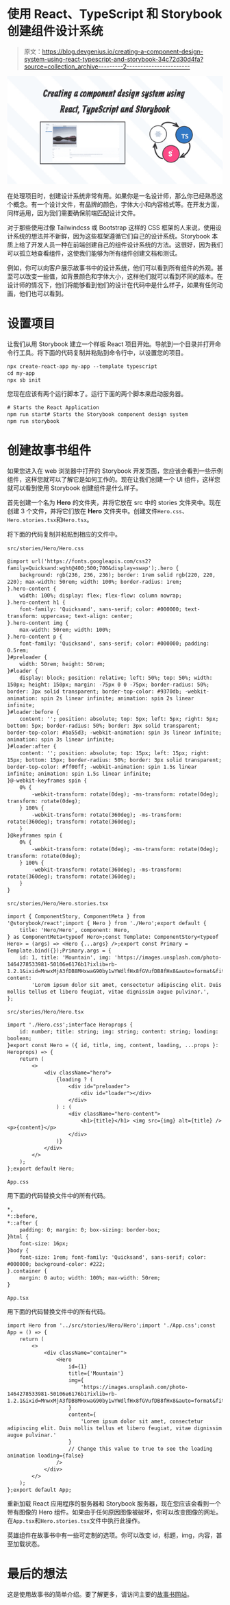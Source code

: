 # 使用 React、TypeScript 和 Storybook 创建组件设计系统

> 原文：<https://blog.devgenius.io/creating-a-component-design-system-using-react-typescript-and-storybook-34c72d30d4fa?source=collection_archive---------2----------------------->

![](img/963dc0e17642a488dded9cfe0168760f.png)

在处理项目时，创建设计系统非常有用。如果你是一名设计师，那么你已经熟悉这个概念。有一个设计文件，有品牌的颜色，字体大小和内容格式等。在开发方面，同样适用，因为我们需要确保前端匹配设计文件。

对于那些使用过像 Tailwindcss 或 Bootstrap 这样的 CSS 框架的人来说，使用设计系统的想法并不新鲜，因为这些框架遵循它们自己的设计系统。Storybook 本质上给了开发人员一种在前端创建自己的组件设计系统的方法。这很好，因为我们可以孤立地查看组件，这使我们能够为所有组件创建文档和测试。

例如，你可以向客户展示故事书中的设计系统，他们可以看到所有组件的外观。甚至可以改变一些值，如背景颜色和字体大小，这样他们就可以看到不同的版本。在设计师的情况下，他们将能够看到他们的设计在代码中是什么样子，如果有任何动画，他们也可以看到。

# 设置项目

让我们从用 Storybook 建立一个样板 React 项目开始。导航到一个目录并打开命令行工具。将下面的代码复制并粘贴到命令行中，以设置您的项目。

```
npx create-react-app my-app --template typescript
cd my-app
npx sb init
```

您现在应该有两个运行脚本了。运行下面的两个脚本来启动服务器。

```
# Starts the React Application
npm run start# Starts the Storybook component design system
npm run storybook
```

# 创建故事书组件

如果您进入在 web 浏览器中打开的 Storybook 开发页面，您应该会看到一些示例组件，这样您就可以了解它是如何工作的。现在让我们创建一个 UI 组件，这样您就可以看到使用 Storybook 创建组件是什么样子。

首先创建一个名为 **Hero** 的文件夹，并将它放在 src 中的 stories 文件夹中。现在创建 3 个文件，并将它们放在 **Hero** 文件夹中。创建文件`Hero.css`、`Hero.stories.tsx`和`Hero.tsx`。

将下面的代码复制并粘贴到相应的文件中。

`src/stories/Hero/Hero.css`

```
@import url('https://fonts.googleapis.com/css2?family=Quicksand:wght@400;500;700&display=swap');.hero {
    background: rgb(236, 236, 236); border: 1rem solid rgb(220, 220, 220); max-width: 50rem; width: 100%; border-radius: 1rem;
}.hero-content {
    width: 100%; display: flex; flex-flow: column nowrap;
}.hero-content h1 {
    font-family: 'Quicksand', sans-serif; color: #000000; text-transform: uppercase; text-align: center;
}.hero-content img {
    max-width: 50rem; width: 100%;
}.hero-content p {
    font-family: 'Quicksand', sans-serif; color: #000000; padding: 0.5rem;
}#preloader {
    width: 50rem; height: 50rem;
}#loader {
    display: block; position: relative; left: 50%; top: 50%; width: 150px; height: 150px; margin: -75px 0 0 -75px; border-radius: 50%; border: 3px solid transparent; border-top-color: #9370db; -webkit-animation: spin 2s linear infinite; animation: spin 2s linear infinite;
}#loader:before {
    content: ''; position: absolute; top: 5px; left: 5px; right: 5px; bottom: 5px; border-radius: 50%; border: 3px solid transparent; border-top-color: #ba55d3; -webkit-animation: spin 3s linear infinite; animation: spin 3s linear infinite;
}#loader:after {
    content: ''; position: absolute; top: 15px; left: 15px; right: 15px; bottom: 15px; border-radius: 50%; border: 3px solid transparent; border-top-color: #ff00ff; -webkit-animation: spin 1.5s linear infinite; animation: spin 1.5s linear infinite;
}@-webkit-keyframes spin {
    0% {
        -webkit-transform: rotate(0deg); -ms-transform: rotate(0deg); transform: rotate(0deg);
    } 100% {
        -webkit-transform: rotate(360deg); -ms-transform: rotate(360deg); transform: rotate(360deg);
    }
}@keyframes spin {
    0% {
        -webkit-transform: rotate(0deg); -ms-transform: rotate(0deg); transform: rotate(0deg);
    } 100% {
        -webkit-transform: rotate(360deg); -ms-transform: rotate(360deg); transform: rotate(360deg);
    }
}
```

`src/stories/Hero/Hero.stories.tsx`

```
import { ComponentStory, ComponentMeta } from '@storybook/react';import { Hero } from './Hero';export default {
    title: 'Hero/Hero', component: Hero,
} as ComponentMeta<typeof Hero>;const Template: ComponentStory<typeof Hero> = (args) => <Hero {...args} />;export const Primary = Template.bind({});Primary.args = {
    id: 1, title: 'Mountain', img: 'https://images.unsplash.com/photo-1464278533981-50106e6176b1?ixlib=rb-1.2.1&ixid=MnwxMjA3fDB8MHxwaG90by1wYWdlfHx8fGVufDB8fHx8&auto=format&fit=crop&w=2274&q=80', content:
        'Lorem ipsum dolor sit amet, consectetur adipiscing elit. Duis mollis tellus et libero feugiat, vitae dignissim augue pulvinar.',
};
```

`src/stories/Hero/Hero.tsx`

```
import './Hero.css';interface Heroprops {
    id: number; title: string; img: string; content: string; loading: boolean;
}export const Hero = ({ id, title, img, content, loading, ...props }: Heroprops) => {
    return (
        <>
            <div className="hero">
                {loading ? (
                    <div id="preloader">
                        <div id="loader"></div>
                    </div>
                ) : (
                    <div className="hero-content">
                        <h1>{title}</h1> <img src={img} alt={title} /> <p>{content}</p>
                    </div>
                )}
            </div>
        </>
    );
};export default Hero;
```

`App.css`

用下面的代码替换文件中的所有代码。

```
*,
*::before,
*::after {
    padding: 0; margin: 0; box-sizing: border-box;
}html {
    font-size: 16px;
}body {
    font-size: 1rem; font-family: 'Quicksand', sans-serif; color: #000000; background-color: #222;
}.container {
    margin: 0 auto; width: 100%; max-width: 50rem;
}
```

`App.tsx`

用下面的代码替换文件中的所有代码。

```
import Hero from '../src/stories/Hero/Hero';import './App.css';const App = () => {
    return (
        <>
            <div className="container">
                <Hero
                    id={1}
                    title={'Mountain'}
                    img={
                        'https://images.unsplash.com/photo-1464278533981-50106e6176b1?ixlib=rb-1.2.1&ixid=MnwxMjA3fDB8MHxwaG90by1wYWdlfHx8fGVufDB8fHx8&auto=format&fit=crop&w=2274&q=80'
                    }
                    content={
                        'Lorem ipsum dolor sit amet, consectetur adipiscing elit. Duis mollis tellus et libero feugiat, vitae dignissim augue pulvinar.'
                    }
                    // Change this value to true to see the loading animation loading={false}
                />
            </div>
        </>
    );
};export default App;
```

重新加载 React 应用程序的服务器和 Storybook 服务器，现在您应该会看到一个带有图像的 Hero 组件。如果由于任何原因图像被破坏，你可以改变图像的网址。在`App.tsx`和`Hero.stories.tsx`文件中执行此操作。

英雄组件在故事书中有一些可定制的选项。你可以改变 id，标题，img，内容，甚至加载状态。

# 最后的想法

这是使用故事书的简单介绍。要了解更多，请访问主要的[故事书网站](https://storybook.js.org/)。